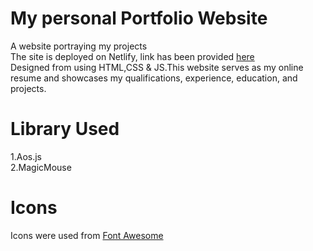 # My personal Portfolio Website
A website portraying my projects <br/>
The site is deployed on Netlify, link has been provided [here](https://kavyaportfolio25.netlify.app/)<br/>
Designed from using HTML,CSS & JS.This website serves as my online resume and showcases my qualifications, experience, education, and projects.

# Library Used
1.Aos.js <br/>
2.MagicMouse

# Icons
Icons were used from [Font Awesome](https://fontawesome.com/)
